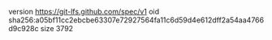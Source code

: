 version https://git-lfs.github.com/spec/v1
oid sha256:a05bf11cc2ebcbe63307e72927564fa11c6d59d4e612dff2a54aa4766d9c928c
size 3792
